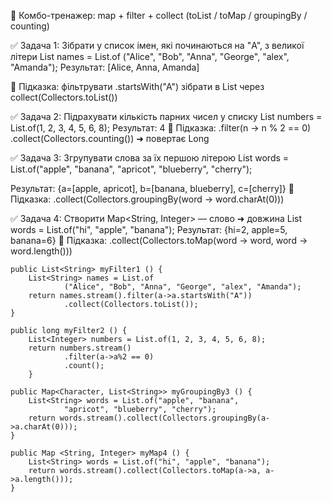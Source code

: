 🎯 Комбо-тренажер: map + filter + collect 
(toList / toMap / groupingBy / counting)

✅ Задача 1: Зібрати у список імен, 
які починаються на "A", з великої літери
List<String> names = List.of
("Alice", "Bob", "Anna", "George", "alex", "Amanda");
Результат:
[Alice, Anna, Amanda]

🧠 Підказка:
фільтрувати .startsWith("A")
зібрати в List<String> через collect(Collectors.toList())

✅ Задача 2: Підрахувати кількість парних чисел у списку
List<Integer> numbers = List.of(1, 2, 3, 4, 5, 6, 8);
Результат: 4
🧠 Підказка:
.filter(n -> n % 2 == 0)
.collect(Collectors.counting()) ➜ повертає Long

✅ Задача 3: Згрупувати слова за їх першою літерою
List<String> words = List.of("apple", "banana", 
"apricot", "blueberry", "cherry");

Результат:
{a=[apple, apricot],
b=[banana, blueberry],
c=[cherry]}
🧠 Підказка:
.collect(Collectors.groupingBy(word -> word.charAt(0)))

✅ Задача 4: Створити Map<String, Integer> — слово ➜ довжина
List<String> words = List.of("hi", "apple", "banana");
Результат:
{hi=2,
apple=5,
banana=6}
🧠 Підказка:
.collect(Collectors.toMap(word -> word, word -> word.length()))


    public List<String> myFilter1 () {
        List<String> names = List.of
                ("Alice", "Bob", "Anna", "George", "alex", "Amanda");
        return names.stream().filter(a->a.startsWith("A"))
                .collect(Collectors.toList());
    }

    public long myFilter2 () {
        List<Integer> numbers = List.of(1, 2, 3, 4, 5, 6, 8);
        return numbers.stream()
                .filter(a->a%2 == 0)
                .count();
        }
        
    public Map<Character, List<String>> myGroupingBy3 () {
        List<String> words = List.of("apple", "banana",
                "apricot", "blueberry", "cherry");
        return words.stream().collect(Collectors.groupingBy(a->a.charAt(0)));
    }
        
    public Map <String, Integer> myMap4 () {
        List<String> words = List.of("hi", "apple", "banana");
        return words.stream().collect(Collectors.toMap(a->a, a->a.length()));
    }